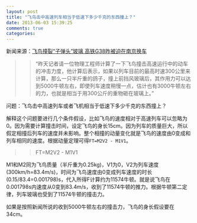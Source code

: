 ```yaml
---
layout: post
title: "飞鸟击中高速列车相当于低速下多少千克的东西撞上？"
date: 2013-06-03 15:39:25
comments: true
categories: 
---
```


新闻来源：[飞鸟撞裂“子弹头”玻璃 高铁G38昨被迫在南京换车][news_url]

>> “昨天记者请一位物理工程师计算了一下飞鸟撞击高速运行中的动车的冲击力度，他计算后表示，如果以列车目前的最高时速300公里来计算，那么一只半斤重的鸽子，撞上前挡风玻璃后，其作用力可以达到5000牛顿左右，即使列车速度稍慢一点，估计也有3000牛顿左右的力，也就是相当于用300公斤的重物砸在玻璃上。”

问题：飞鸟击中高速列车或者飞机相当于低速下多少千克的东西撞上？

解释这个问题要进行几个条件假设，比如飞鸟的速度相对于高速列车可以忽略为0。因为需要计算撞击时间，设定飞鸟的身长15cm。因为列车的质量巨大，所以假定相撞后列车的速度并未影响。整个相撞的动量变化就是飞鸟的速度由0变成和列车相同的速度。根据动量定理可得`FT=M2V2 - M1V1`。

>> FT=M2V2 - M1V1

M1和M2同为飞鸟质量（半斤重为0.25kg)，V1为0，V2为列车速度(300km/h=83.4m/s)，时间为飞鸟速度由0变成列车速度的时长(0.15/83.4=0.001798)s，代入所得F计算约为11574牛顿。就是说飞鸟在0.001798s内速度从0变到83.4m/s，收到了11574牛顿的推力。根据牛顿第二定律，列车玻璃也受到了11574牛顿的撞击力。

如果是按照新闻所说的收到5000牛顿左右的撞击力，飞鸟的身长假设要在34cm。

[news_url]:http://kb.dsqq.cn/html/2013-06/03/content_270372.htm